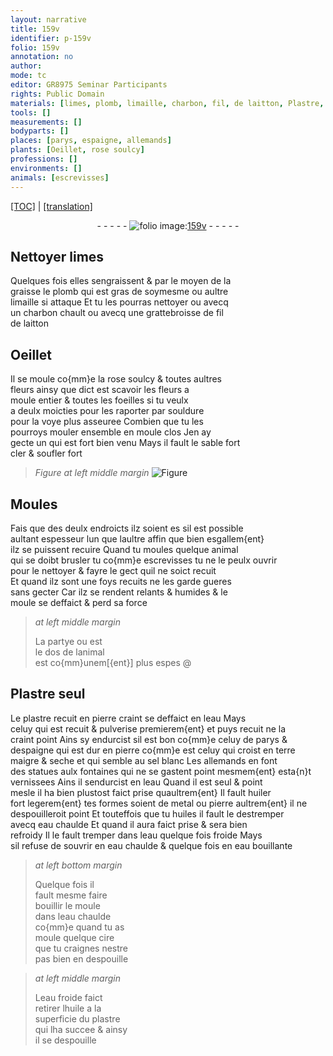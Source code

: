 ```yaml
---
layout: narrative
title: 159v
identifier: p-159v
folio: 159v
annotation: no
author:
mode: tc
editor: GR8975 Seminar Participants
rights: Public Domain
materials: [limes, plomb, limaille, charbon, fil, de laitton, Plastre, plastre, pierre, eau, terre, sel, huiler, metal, huiles, cire, huile]
tools: []
measurements: []
bodyparts: []
places: [parys, espaigne, allemands]
plants: [Oeillet, rose soulcy]
professions: []
environments: []
animals: [escrevisses]
---
```


<p><a href="{{ site.baseurl }}/diplomatic/" target="_blank">[TOC]</a> | <a href="{{ site.baseurl }}/texts/p-159v_tl/">[translation]</a></p><div class="folio" align="center">- - - - - <a href="http://gallica.bnf.fr/ark:/12148/btv1b10500001g/f324.item.r=" target="_blank"><img src="https://cu-mkp.github.io/2017-workshop-edition/assets/photo-icon.png" alt="folio image: " style="display:inline-block; margin-bottom:-3px;"/>159v</a> - - - - - </div>  
  

## Nettoyer <span class="m">limes</span>

 
Quelques fois elles sengraissent & par le moyen de la<br/> graisse le <span class="m">plomb</span> qui est gras de soymesme ou aultre<br/> <span class="m">limaille</span> si attaque Et tu les pourras nettoyer ou avecq<br/> un <span class="m">charbon</span> chault ou avecq une grattebroisse de <span class="m">fil</span><br/> <span class="m">de laitton</span>
 
 
  

## <span class="pa">Oeillet</span>

 
Il se moule co{mm}e la <span class="pa">rose soulcy</span> & toutes aultres<br/> fleurs ainsy que dict est scavoir les fleurs a<br/> moule entier & toutes les foeilles si tu veulx<br/> a deulx moicties pour les raporter par souldure<br/> pour la voye plus asseuree Combien que tu les<br/> pourroys mouler ensemble en moule clos Jen ay<br/> gecte un qui est fort bien venu Mays il fault le sable fort<br/> cler & soufler fort
 
> *Figure*
> *at left middle margin*
> <a href="https://drive.google.com/open?id=0B9-oNrvWdlO5LXNkdWdBLXZ1RVk" target="_blank"><img src="https://cu-mkp.github.io/GR8975-edition/assets/photo-icon.png" alt="Figure" style="display:inline-block; margin-bottom:-3px;"/></a>
 
 
  

## Moules

 
Fais que des deulx endroicts ilz soient <span class="del">es</span> sil est possible<br/> aultant espes<span class="del">seur</span> lun que laultre affin que bien esgallem{ent}<br/> ilz se puissent recuire Quand tu moules quelque animal<br/> qui se doibt brusler <span class="del">tu</span> co{mm}e <span class="al">escrevisses</span> tu ne le peulx ouvrir<br/> pour le nettoyer & fayre le gect quil ne soict recuit<br/> Et quand ilz sont une foys recuits ne les garde gueres<br/> sans gecter Car ilz se rendent relants & humides & le<br/> moule se deffaict & perd sa force
 
> *at left middle margin*
> 
> 
>   La partye ou est<br/> le dos de lanimal<br/> est co{mm}unem[{ent}] plus espes
@ 
 
  

## <span class="m">Plastre</span> seul

 
 Le <span class="m">plastre</span> recuit en <span class="m">pierre</span> <span class="del">craint</span> se deffaict en l<span class="m">eau</span> Mays<br/> celuy qui est <span class="del">recuit &</span> pulverise premierem{ent} et puys recuit ne la<br/> craint point Ains sy endurcist sil est bon co{mm}e celuy de <span class="pl">parys</span> &<br/> d<span class="pl">espaigne</span> qui est dur en <span class="m">pierre</span> co{mm}e est celuy qui croist en <span class="m">terre</span><br/> maigre & seche et qui semble au <span class="m">sel</span> blanc Les <span class="pl">allemands</span> en font<br/> des statues aulx fontaines qui ne se gastent point mesmem{ent} esta{n}t<br/> vernissees Ains il sendurcist en l<span class="m">eau</span> Quand il est seul & point<br/> mesle il ha bien plustost faict prise quaultrem{ent} Il fault <span class="m">huiler</span><br/> fort legerem{ent} tes formes soient de <span class="m">metal</span> ou <span class="m">pierre</span> aultrem{ent} il ne<br/> despouilleroit point Et touteffois que tu <span class="m">huiles</span> il fault le destremper<br/> avecq <span class="m">eau</span> chaulde Et quand il aura faict prise & sera bien<br/> refroidy Il le fault tremper dans l<span class="m">eau</span> quelque fois froide Mays<br/> sil refuse de souvrir en <span class="m">eau</span> chaulde & quelque fois en <span class="m">eau</span> bouillante
 
> *at left bottom margin*
> 
> 
>   Quelque fois il<br/> fault mesme faire<br/> bouillir le moule<br/> dans l<span class="m">eau</span> chaulde<br/> co{mm}e quand tu as<br/> moule quelque <span class="m">cire</span><br/> que tu craignes nestre<br/> pas bien en despouille
 
> *at left middle margin*
> 
> 
>   L<span class="m">eau</span> froide faict<br/> retirer l<span class="m">huile</span> a la<br/> superficie du <span class="m">plastre</span><br/> qui lha succee & ainsy<br/> il se despouille
 
